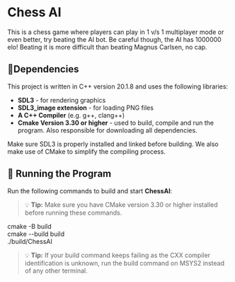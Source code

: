 # Chess AI

This is a chess game where players can play in 1 v/s 1 multiplayer mode or even better, try beating the AI bot. Be careful though, the AI has 1000000 elo! Beating it is more difficult than beating Magnus Carlsen, no cap.

## 🧩Dependencies 

This project is written in C++ version 20.1.8 and uses the following libraries:

- **SDL3** - for rendering graphics
- **SDL3_image extension** - for loading PNG files
- **A C++ Compiler** (e.g. g++, clang++)
- **Cmake Version 3.30 or higher** - used to build, compile and run the program. Also responsible for downloading all dependencies.

Make sure SDL3 is properly installed and linked before building. We also make use of CMake to simplify the compiling process.

## 🚀 Running the Program

Run the following commands to build and start **ChessAI**:

> 💡 **Tip:** Make sure you have CMake version 3.30 or higher installed before running these commands.

cmake -B build <br>
cmake --build build <br>
./build/ChessAI <br>

> 💡 **Tip:** If your build command keeps failing as the CXX compiler identification is unknown, run the build command on MSYS2 instead of any other terminal.
